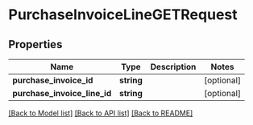 # PurchaseInvoiceLineGETRequest

## Properties
Name | Type | Description | Notes
------------ | ------------- | ------------- | -------------
**purchase_invoice_id** | **string** |  | [optional] 
**purchase_invoice_line_id** | **string** |  | [optional] 

[[Back to Model list]](../README.md#documentation-for-models) [[Back to API list]](../README.md#documentation-for-api-endpoints) [[Back to README]](../README.md)


